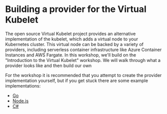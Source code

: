 # Building a provider for the Virtual Kubelet
The open source Virtual Kubelet project provides an alternative implementation of the kubelet, which adds a virtual node to your Kubernetes cluster. This virtual node can be backed by a variety of providers, including serverless container infrastructure like Azure Container Instances and AWS Fargate. In this workshop, we'll build on the "Introduction to the Virtual Kubelet" workshop. We will walk through what a provider looks like and then build our own

For the workshop it is recommended that you attempt to create the provider implementation yourself, but if you get stuck there are some example implementations:

 * [Go](https://github.com/stuartleeks/virtual-kubelet-web-mock-go)
 * [Node.js](https://github.com/stuartleeks/virtual-kubelet-web-mock-nodejs)
 * [C#](https://github.com/stuartleeks/virtual-kubelet-web-mock-csharp)
